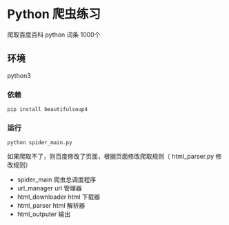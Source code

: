 # Python 爬虫练习
爬取百度百科 python 词条 1000个

## 环境
python3

### 依赖
    pip install beautifulsoup4

### 运行
    python spider_main.py

如果爬取不了，则百度修改了页面，根据页面修改爬取规则（ html_parser.py 修改规则）

* spider_main 爬虫总调度程序
* url_manager url 管理器
* html_downloader html 下载器
* html_parser html 解析器
* html_outputer 输出
